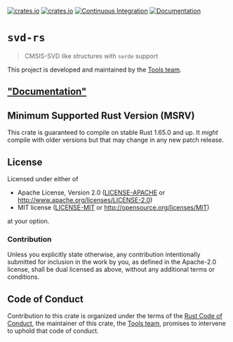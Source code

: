 [![crates.io](https://img.shields.io/crates/d/svd-rs.svg)](https://crates.io/crates/svd-rs)
[![crates.io](https://img.shields.io/crates/v/svd-rs.svg)](https://crates.io/crates/svd-rs)
[![Continuous Integration](https://github.com/rust-embedded/svd/workflows/Continuous%20Integration/badge.svg)](https://github.com/rust-embedded/svd/actions)
[![Documentation](https://docs.rs/svd-rs/badge.svg)](https://docs.rs/svd-rs)

# `svd-rs`

> CMSIS-SVD like structures with `serde` support

This project is developed and maintained by the [Tools team][team].

## ["Documentation"](https://docs.rs/svd-rs)

## Minimum Supported Rust Version (MSRV)

This crate is guaranteed to compile on stable Rust 1.65.0 and up. It *might*
compile with older versions but that may change in any new patch release.

## License

Licensed under either of

- Apache License, Version 2.0 ([LICENSE-APACHE](LICENSE-APACHE) or
  http://www.apache.org/licenses/LICENSE-2.0)
- MIT license ([LICENSE-MIT](LICENSE-MIT) or http://opensource.org/licenses/MIT)

at your option.

### Contribution

Unless you explicitly state otherwise, any contribution intentionally submitted for inclusion in the
work by you, as defined in the Apache-2.0 license, shall be dual licensed as above, without any
additional terms or conditions.

## Code of Conduct

Contribution to this crate is organized under the terms of the [Rust Code of
Conduct][CoC], the maintainer of this crate, the [Tools team][team], promises
to intervene to uphold that code of conduct.

[CoC]: CODE_OF_CONDUCT.md
[team]: https://github.com/rust-embedded/wg#the-tools-team
